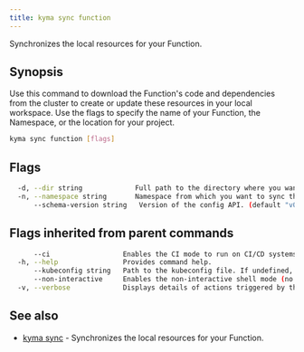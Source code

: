 ```yaml
---
title: kyma sync function
---
```


Synchronizes the local resources for your Function.

## Synopsis

Use this command to download the Function's code and dependencies from the cluster to create or update these resources in your local workspace.
Use the flags to specify the name of your Function, the Namespace, or the location for your project.

```bash
kyma sync function [flags]
```

## Flags

```bash
  -d, --dir string             Full path to the directory where you want to save the project.
  -n, --namespace string       Namespace from which you want to sync the Function.
      --schema-version string   Version of the config API. (default "v0")
```

## Flags inherited from parent commands

```bash
      --ci                  Enables the CI mode to run on CI/CD systems. It avoids any user interaction (such as no dialog prompts) and ensures that logs are formatted properly in log files (such as no spinners for CLI steps).
  -h, --help                Provides command help.
      --kubeconfig string   Path to the kubeconfig file. If undefined, Kyma CLI uses the KUBECONFIG environment variable, or falls back "/$HOME/.kube/config".
      --non-interactive     Enables the non-interactive shell mode (no colorized output, no spinner).
  -v, --verbose             Displays details of actions triggered by the command.
```

## See also

* [kyma sync](kyma_sync.md)	 - Synchronizes the local resources for your Function.

